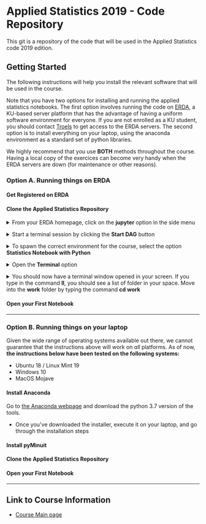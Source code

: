 # Applied Statistics 2019 - Code Repository

This git is a repository of the code that will be used in the Applied Statistics code 2019 edition.


## Getting Started

The following instructions will help you install the relevant software that will be used in the course.

Note that you have two options for installing and running the applied statistics notebooks. The first option involves running the code on [ERDA](https://erda.ku.dk), a KU-based server platform that has the advantage of having a uniform software environment for everyone. If you are not enrolled as a KU student, you should contact [Troels](mailto:petersen@nbi.dk) to get access to the ERDA servers. The second option is to install everything on your laptop, using the anaconda environment as a standard set of python libraries. 

We highly recommend that you use __BOTH__ methods throughout the course. Having a local copy of the exercices can become very handy when the ERDA servers are down (for maintenance or other reasons).

### Option A. Running things on ERDA

#### Get Registered on ERDA

#### Clone the Applied Statistics Repository

<p class="tab">
<details><summary>From your ERDA homepage, click on the <b>jupyter</b> option in the side menu</summary>
<img src="/images/ERDA_step1.png"
	title="ERDA main menu"/>
</details>
</p>


<p class="tab">
<details><summary>Start a terminal session by clicking the <b>Start DAG</b> button</summary>
<img src="/images/ERDA_step2.png"
	title="ERDA main menu"/>
</details>
</p>


<p class="tab">
<details><summary>To spawn the correct environment for the course, select the option <b>Statistics Notebook with Python</b> </summary>
<img src="/images/ERDA_step3.png"
	title="ERDA main menu"/>
</details>
</p>


<p class="tab">
<details><summary>Open the <b>Terminal</b> option </summary>
<img src="/images/ERDA_step4.png"
	title="ERDA main menu"/>
</details>
</p>

<p class="tab">
<details><summary>You should now have a terminal window opened in your screen. If you type in the command <b>ll</b>, you should see a list of folder in your space. Move into the <b>work</b> folder by typing the command <b> cd work</b> </summary>
<img src="/images/ERDA_step5.png"
	title="ERDA main menu"/>
</details>
</p>


#### Open your First Notebook

---

### Option B. Running things on your laptop

Given the wide range of operating systems available out there, we cannot guarantee that the instructions above will work on _all_ platforms. As of now, __the instructions below have been tested on the following systems:__

*	Ubuntu 18 / Linux Mint 19
*	Windows 10
*	MacOS Mojave

#### Install Anaconda

Go to [the Anaconda webpage](https://www.anaconda.com/distribution/) and download the python 3.7 version of the tools.

* Once you've downloaded the installer, execute it on your laptop, and go through the installation steps


#### Install pyMinuit



#### Clone the Applied Statistics Repository


#### Open your First Notebook

---

## Link to Course Information

*	[Course Main page](https://www.nbi.dk/~petersen/Teaching/AppliedStatistics2018.html)


[erda1]: https://github.com/bourdeet/AppStat2019/tree/master/images/ERDA_step1.png
[erda2]: https://github.com/bourdeet/AppStat2019/tree/master/images/ERDA_step2.png
[erda3]: https://github.com/bourdeet/AppStat2019/tree/master/images/ERDA_step3.png
[erda4]: https://github.com/bourdeet/AppStat2019/tree/master/images/ERDA_step4.png
[erda5]: https://github.com/bourdeet/AppStat2019/tree/master/images/ERDA_step5.png